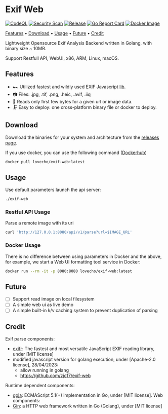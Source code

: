 # Exif Web

[![CodeQL](https://github.com/zjc17/exif-web/actions/workflows/github-code-scanning/codeql/badge.svg)](https://github.com/zjc17/exif-web/actions/workflows/github-code-scanning/codeql)
[![Security Scan](https://github.com/zjc17/exif-web/actions/workflows/scan.yaml/badge.svg)](https://github.com/zjc17/exif-web/actions/workflows/scan.yaml)
[![Release](https://github.com/zjc17/exif-web/actions/workflows/release.yaml/badge.svg)](https://github.com/zjc17/exif-web/actions/workflows/release.yaml)
[![Go Report Card](https://goreportcard.com/badge/github.com/zjc17/exif-web)](https://goreportcard.com/report/github.com/zjc17/exif-web)
[![Docker Image](https://img.shields.io/docker/pulls/lovecho/exif-web.svg)](https://hub.docker.com/r/lovecho/exif-web)

[Features](#features)
•
[Download](#download)
•
[Usage](#usage)
•
[Future](#future)
•
[Credit](#credit)

Lightweight Opensource Exif Analysis Backend written in Golang, with binary size ~ 10MB.

Support Restfull API, WebUI, x86, ARM, Linux, macOS.

## Features

- 🏎️ Utilized fastest and wildly used EXIF Javascript [lib](https://github.com/MikeKovarik/exifr).
- 📷 Files: .jpg, .tif, .png, .heic, .avif, .iiq
- 📑 Reads only first few bytes for a given url or image data.
- 🗜️ Easy to deploy: one cross-platform binary file or docker to deploy.

## Download

Download the binaries for your system and architecture from the [releases page](https://github.com/zjc17/exif-web/releases).

If you use docker, you can use the following command ([Dockerhub](https://hub.docker.com/r/lovecho/exif-web))

```bash
docker pull lovecho/exif-web:latest
```

## Usage

Use default parameters launch the api server:

```bash
./exif-web
```

### Restful API Usage

Parse a remote image with its uri

```bash
curl 'http://127.0.0.1:8080/api/v1/parse?url=$IMAGE_URL'
```

### Docker Usage
There is no difference between using parameters in Docker and the above, 
for example, we start a Web UI formatting tool service in Docker:

```bash
docker run --rm -it -p 8080:8080 lovecho/exif-web:latest
```

## Future

- [ ] Support read image on local filesystem
- [ ] A simple web ui as live demo
- [ ] A simple built-in k/v caching system to prevent duplication of parsing

## Credit

Exif parse components:
- [exifr](https://github.com/MikeKovarik/exifr): The fastest and most versatile JavaScript EXIF reading library, under [MIT license]
- modified javascript version for golang execution, under [Apache-2.0 license], 28/04/2023:
  - allow running in golang
  - https://github.com/zjc17/exif-web

Runtime dependent components:
- [goja](https://github.com/dop251/goja): ECMAScript 5.1(+) implementation in Go, under [MIT license].
Web components:
- [Gin](https://github.com/gin-gonic/gin): a HTTP web framework written in Go (Golang), under [MIT license]
